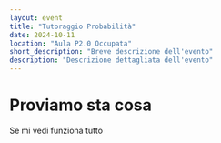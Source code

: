 ```yaml
---
layout: event
title: "Tutoraggio Probabilità"
date: 2024-10-11
location: "Aula P2.0 Occupata"
short_description: "Breve descrizione dell'evento"
description: "Descrizione dettagliata dell'evento"
---
```


# Proviamo sta cosa

Se mi vedi funziona tutto